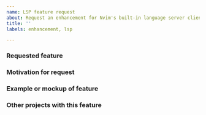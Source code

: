 ```yaml
---
name: LSP feature request
about: Request an enhancement for Nvim's built-in language server client
title: ''
labels: enhancement, lsp

---
```


### Requested feature

### Motivation for request

### Example or mockup of feature

### Other projects with this feature
